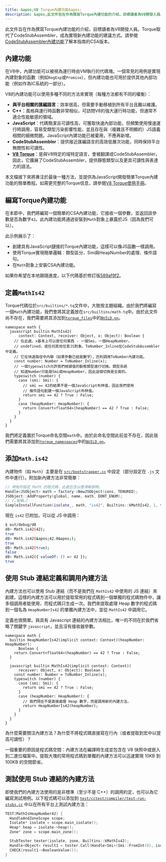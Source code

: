 ```yaml
---
title: &apos;V8 Torque內建功能&apos;
description: &apos;此文件旨在作為撰寫Torque內建功能的介紹，目標讀者為V8開發人員。&apos;
---
```

此文件旨在作為撰寫Torque內建功能的介紹，目標讀者為V8開發人員。Torque取代了CodeStubAssembler，成為實現新內建功能的建議方式。請參閱[CodeStubAssembler內建功能](/docs/csa-builtins)了解本指南的CSA版本。

## 內建功能

在V8中，內建功能可以被視為運行時由VM執行的代碼塊。一個常見的用例是實現內建對象的函數（例如`RegExp`或`Promise`），但內建功能也可用於提供其他內部功能（例如作為IC系統的一部分）。

V8的內建功能可以使用多種不同的方法來實現（每種方法都有不同的權衡）：

- **與平台相關的匯編語言**：效率很高，但需要手動移植到所有平台且難以維護。
- **C++**：風格與運行時函數非常相似，可訪問V8的強大運行時功能，但通常不適合性能敏感的領域。
- **JavaScript**：代碼簡潔且可讀性高，可獲取快速內部功能，但頻繁使用慢速運行時調用，容易受類型污染影響性能，並且存在與（複雜且不明顯的）JS語義相關的細微問題。JavaScript內建功能已被棄用，不應再新增。
- **CodeStubAssembler**：提供接近匯編語言的高效低層次功能，同時保持平台無關性和可讀性。
- **[V8 Torque](/docs/torque)**：是與V8特定的域特定語言，會被翻譯成CodeStubAssembler。因此，它擴展了CodeStubAssembler，提供靜態類型以及更具可讀性與表達力的語法。

本文檔接下來將專注於最後一種方法，並提供為JavaScript開發簡單Torque內建功能的簡單教程。如需更完整的Torque信息，請參閱[V8 Torque使用手冊](/docs/torque)。

## 編寫Torque內建功能

在本節中，我們將編寫一個簡單的CSA內建功能，它接收一個參數，並返回該參數是否為數字`42`。此內建功能將通過安裝到`Math`對象上暴露於JS（因為我們可以）。

此示例展示了：

- 創建具有JavaScript鏈接的Torque內建功能，這樣可以像JS函數一樣調用。
- 使用Torque實現簡單邏輯：類型區分、Smi與HeapNumber的處理、條件語句。
- 在`Math`對象上安裝CSA內建功能。

如果你希望在本地跟隨進度，以下代碼基於修訂版[589af9f2](https://chromium.googlesource.com/v8/v8/+/589af9f257166f66774b4fb3008cd09f192c2614)。

## 定義`MathIs42`

Torque代碼位於`src/builtins/*.tq`文件中，大致按主題組織。由於我們將編寫一個`Math`內建功能，我們會將其定義放在`src/builtins/math.tq`中。由於此文件尚不存在，我們需要將其添加到[`torque_files`](https://cs.chromium.org/chromium/src/v8/BUILD.gn?l=914&rcl=589af9f257166f66774b4fb3008cd09f192c2614)中的[`BUILD.gn`](https://cs.chromium.org/chromium/src/v8/BUILD.gn)。

```torque
namespace math {
  javascript builtin MathIs42(
      context: Context, receiver: Object, x: Object): Boolean {
    // 在此處，x基本上可以是任何東西 - 一個Smi，一個HeapNumber，
    // undefined，或任何其他任意JS對象。ToNumber_Inline在CodeStubAssembler中定義。
    // 它在快速路徑中內聯（如果參數已經是數字），否則調用ToNumber內建功能。
    const number: Number = ToNumber_Inline(x);
    // 一個typeswitch允許我們根據值的動態類型進行切換。類型系統
    // 知道Number只能是Smi或HeapNumber，因此這個切換是全面的。
    typeswitch (number) {
      case (smi: Smi): {
        // smi == 42的結果不是一個JavaScript布林值，因此我們使用
        // 條件語句創建一個JavaScript布林值。
        return smi == 42 ? True : False;
      }
      case (heapNumber: HeapNumber): {
        return Convert<float64>(heapNumber) == 42 ? True : False;
      }
    }
  }
}
```

我們將定義置於Torque命名空間`math`中。由於此命名空間此前並不存在，因此我們需要將其添加到[`torque_namespaces`](https://cs.chromium.org/chromium/src/v8/BUILD.gn?l=933&rcl=589af9f257166f66774b4fb3008cd09f192c2614)中的[`BUILD.gn`](https://cs.chromium.org/chromium/src/v8/BUILD.gn)。

## 添加`Math.is42`

內建物件（如 `Math`）主要是在 [`src/bootstrapper.cc`](https://cs.chromium.org/chromium/src/v8/src/bootstrapper.cc?q=src/bootstrapper.cc+package:%5Echromium$&l=1) 中設定（部分設定在 `.js` 文件中進行）。附加新內建方法非常簡單：

```cpp
// 現有的設定 Math 的程式碼，此處包含以便清晰說明。
Handle<JSObject> math = factory->NewJSObject(cons, TENURED);
JSObject::AddProperty(global, name, math, DONT_ENUM);
// […省略…]
SimpleInstallFunction(isolate_, math, "is42", Builtins::kMathIs42, 1, true);
```

現在 `is42` 已附加，可以從 JS 中調用：

```bash
$ out/debug/d8
d8> Math.is42(42);
true
d8> Math.is42(&apos;42.0&apos;);
true
d8> Math.is42(true);
false
d8> Math.is42({ valueOf: () => 42 });
true
```

## 使用 Stub 連結定義和調用內建方法

內建方法也可以使用 Stub 連結（而不是我們在 `MathIs42` 中使用的 JS 連結）來創建。這樣的內建方法可以用於提取常用的程式碼到一個單獨的程式碼物件中，讓多個調用者能使用，而程式碼只生成一次。我們來提取處理 Heap 數字的程式碼到一個名為 `HeapNumberIs42` 的單獨內建方法中，並從 `MathIs42` 中調用它。

定義也很簡單。與具有 Javascript 連結的內建方法相比，唯一的不同在於我們省略了關鍵字 `javascript`，並且沒有接收器參數。

```torque
namespace math {
  builtin HeapNumberIs42(implicit context: Context)(heapNumber: HeapNumber):
      Boolean {
    return Convert<float64>(heapNumber) == 42 ? True : False;
  }

  javascript builtin MathIs42(implicit context: Context)(
      receiver: Object, x: Object): Boolean {
    const number: Number = ToNumber_Inline(x);
    typeswitch (number) {
      case (smi: Smi): {
        return smi == 42 ? True : False;
      }
      case (heapNumber: HeapNumber): {
        // 我們現在不是直接處理 Heap 數字，而是調用新的內建方法。
        return HeapNumberIs42(heapNumber);
      }
    }
  }
}
````

為什麼需要關注內建方法？為什麼不將程式碼直接寫在行內（或者提取到宏中以提高可讀性）？

一個重要的原因是程式碼空間：內建方法在編譯時生成並包含在 V8 快照中或嵌入到二進位檔案中。提取大塊的常用程式碼到單獨的內建方法可以迅速實現 10KB 到 100KB 的空間節省。

## 測試使用 Stub 連結的內建方法

即使我們的內建方法使用的是非標準（至少不是 C++）的調用約定，也可以為它編寫測試用例。以下程式碼可以添加到 [`test/cctest/compiler/test-run-stubs.cc`](https://cs.chromium.org/chromium/src/v8/test/cctest/compiler/test-run-stubs.cc) 中以在所有平台上測試內建方法：

```cpp
TEST(MathIsHeapNumber42) {
  HandleAndZoneScope scope;
  Isolate* isolate = scope.main_isolate();
  Heap* heap = isolate->heap();
  Zone* zone = scope.main_zone();

  StubTester tester(isolate, zone, Builtins::kMathIs42);
  Handle<Object> result1 = tester.Call(Handle<Smi>(Smi::FromInt(0), isolate));
  CHECK(result1->BooleanValue());
}
```
